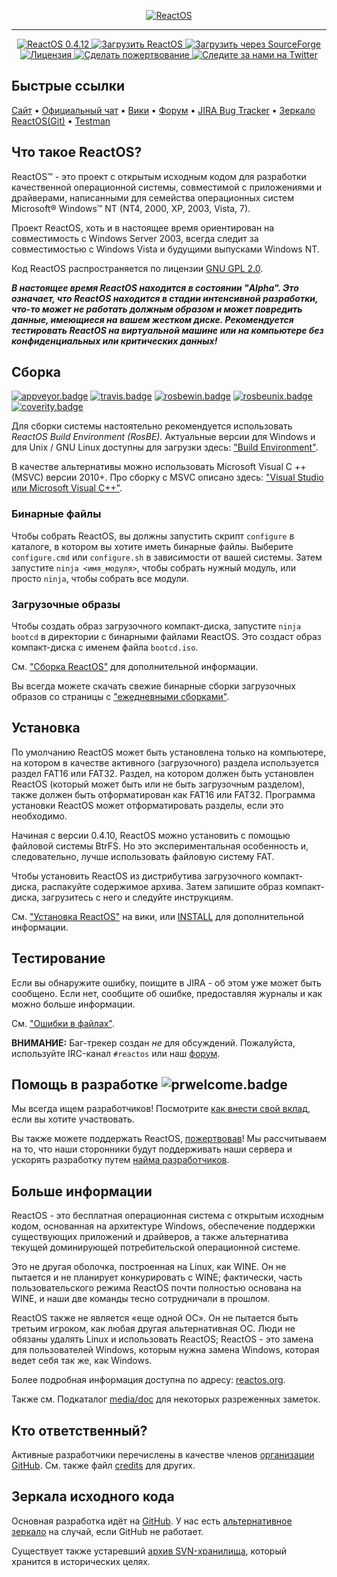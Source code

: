 <p align=center>
  <a href="https://reactos.org">
    <img alt="ReactOS" src="https://reactos.org/wiki/images/0/02/ReactOS_logo.png">
  </a>
</p>

---

<p align=center>
  <a href="https://reactos.org/project-news/reactos-0412-released">
    <img alt="ReactOS 0.4.12" src="https://img.shields.io/badge/%D0%A0%D0%B5%D0%BB%D0%B8%D0%B7-0.4.12-blue">
  </a>
  <a href="https://reactos.org/download">
    <img alt="Загрузить ReactOS" src="https://img.shields.io/badge/%D0%A1%D0%BA%D0%B0%D1%87%D0%B0%D1%82%D1%8C-%D0%BF%D0%BE%D1%81%D0%BB%D0%B5%D0%B4%D0%BD%D0%B8%D0%B9%20%D1%80%D0%B5%D0%BB%D0%B8%D0%B7-blue">
  </a>
  <a href="https://sourceforge.net/projects/reactos">
    <img alt="Загрузить через SourceForge" src="https://img.shields.io/badge/%D0%9A%D0%BE%D0%BB--%D0%B2%D0%BE%20%D0%B7%D0%B0%D0%B3%D1%80%D1%83%D0%B7%D0%BE%D0%BA-26%20%D1%82%D1%8B%D1%81.%2F%D0%BC%D0%B5%D1%81%D1%8F%D1%86-blue">
  </a>
  <a href="https://github.com/reactos/reactos/blob/master/COPYING">
    <img alt="Лицензия" src="https://img.shields.io/badge/%D0%9B%D0%B8%D1%86%D0%B5%D0%BD%D0%B7%D0%B8%D1%8F-GNU%20GPL%202.0-blue">
  </a>
  <a href="https://reactos.org/donating">
    <img alt="Сделать пожертвование" src="https://img.shields.io/badge/%24-%D0%BF%D0%BE%D0%B6%D0%B5%D1%80%D1%82%D0%B2%D0%BE%D0%B2%D0%B0%D0%BD%D0%B8%D0%B5-red">
  </a>
  <a href="https://twitter.com/reactos">
    <img alt="Следите за нами на Twitter" src="https://img.shields.io/twitter/follow/reactos.svg?label=%D0%A1%D0%BB%D0%B5%D0%B4%D0%B8%D1%82%D0%B5%20%D0%B7%D0%B0%20%D0%BD%D0%B0%D0%BC%D0%B8%20%D0%BD%D0%B0%20@reactos">
  </a>
</p>

## Быстрые ссылки
[Сайт](https://reactos.org) &bull; 
[Официальный чат](https://chat.reactos.org) &bull; 
[Вики](https://reactos.org/wiki) &bull; 
[Форум](https://reactos.org/forum) &bull; 
[JIRA Bug Tracker](https://jira.reactos.org/issues) &bull; 
[Зеркало ReactOS(Git)](https://git.reactos.org) &bull; 
[Testman](https://reactos.org/testman/)


## Что такое ReactOS?

ReactOS™ - это проект с открытым исходным кодом для разработки качественной операционной системы, совместимой с приложениями и драйверами, написанными для семейства операционных систем Microsoft® Windows™ NT (NT4, 2000, XP, 2003, Vista, 7).

Проект ReactOS, хоть и в настоящее время ориентирован на совместимость с Windows Server 2003, всегда следит за совместимостью с Windows Vista и будущими выпусками Windows NT.

Код ReactOS распространяется по лицензии [GNU GPL 2.0](https://github.com/reactos/reactos/blob/master/COPYING).

***В настоящее время ReactOS находится в состоянии "Alpha". Это означает, что ReactOS находится в стадии интенсивной разработки, что-то может не работать должным образом и может повредить данные, имеющиеся на вашем жестком диске. Рекомендуется тестировать ReactOS на виртуальной машине или на компьютере без конфиденциальных или критических данных!***

## Сборка

[![appveyor.badge]][appveyor.link] [![travis.badge]][travis.link] [![rosbewin.badge]][rosbewin.link] [![rosbeunix.badge]][rosbeunix.link] [![coverity.badge]][coverity.link]

Для сборки системы настоятельно рекомендуется использовать _ReactOS Build Environment (RosBE)._
Актуальные версии для Windows и для Unix / GNU Linux доступны для загрузки здесь: ["Build Environment"](http://www.reactos.org/wiki/Build_Environment).

В качестве альтернативы можно использовать Microsoft Visual C ++ (MSVC) версии 2010+. Про сборку с MSVC описано здесь: ["Visual Studio или Microsoft Visual C++"](https://www.reactos.org/wiki/CMake#Visual_Studio_or_Microsoft_Visual_C.2B.2B).

### Бинарные файлы

Чтобы собрать ReactOS, вы должны запустить скрипт `configure` в каталоге, в котором вы хотите иметь бинарные файлы. Выберите `configure.cmd` или `configure.sh` в зависимости от вашей системы. Затем запустите `ninja <имя_модуля>`, чтобы собрать нужный модуль, или просто `ninja`, чтобы собрать все модули.

### Загрузочные образы

Чтобы создать образ загрузочного компакт-диска, запустите `ninja bootcd` в директории с бинарными файлами ReactOS. Это создаст образ компакт-диска с именем файла `bootcd.iso`.

См. ["Сборка ReactOS"](http://www.reactos.org/wiki/Building_ReactOS) для дополнительной информации.

Вы всегда можете скачать свежие бинарные сборки загрузочных образов со страницы с ["ежедневными сборками"](https://www.reactos.org/getbuilds/).

## Установка

По умолчанию ReactOS может быть установлена только на компьютере, на котором в качестве активного (загрузочного) раздела используется раздел FAT16 или FAT32.
Раздел, на котором должен быть установлен ReactOS (который может быть или не быть загрузочным разделом), также должен быть отформатирован как FAT16 или FAT32.
Программа установки ReactOS может отформатировать разделы, если это необходимо.

Начиная с версии 0.4.10, ReactOS можно установить с помощью файловой системы BtrFS. Но это экспериментальная особенность и, следовательно, лучше использовать файловую систему FAT.

Чтобы установить ReactOS из дистрибутива загрузочного компакт-диска, распакуйте содержимое архива. Затем запишите образ компакт-диска, загрузитесь с него и следуйте инструкциям.

См. ["Установка ReactOS"](https://www.reactos.org/wiki/Installing_ReactOS) на вики, или [INSTALL](INSTALL) для дополнительной информации.

## Тестирование

Если вы обнаружите ошибку, поищите в JIRA - об этом уже может быть сообщено. Если нет, сообщите об ошибке, предоставляя журналы и как можно больше информации.

См. ["Ошибки в файлах"](https://www.reactos.org/wiki/File_Bugs).

__ВНИМАНИЕ:__ Баг-трекер создан _не_ для обсуждений. Пожалуйста, используйте IRC-канал `#reactos` или наш [форум](https://reactos.org/forum).

## Помощь в разработке  ![prwelcome.badge]

Мы всегда ищем разработчиков! Посмотрите [как внести свой вклад](CONTRIBUTING.md), если вы хотите участвовать.

Вы также можете поддержать ReactOS, [пожертвовав](https://reactos.org/donating)! Мы рассчитываем на то, что наши сторонники будут поддерживать наши сервера и ускорять разработку путем [найма разработчиков](https://reactos.org/node/785).

## Больше информации

ReactOS - это бесплатная операционная система с открытым исходным кодом, основанная на архитектуре Windows,
обеспечение поддержки существующих приложений и драйверов, а также альтернатива текущей доминирующей потребительской операционной системе.

Это не другая оболочка, построенная на Linux, как WINE. Он не пытается и не планирует конкурировать с WINE; фактически, часть пользовательского режима ReactOS почти полностью основана на WINE, и наши две команды тесно сотрудничали в прошлом.

ReactOS также не является «еще одной ОС». Он не пытается быть третьим игроком, как любая другая альтернативная ОС. Люди не обязаны удалять Linux и использовать ReactOS; ReactOS - это замена для пользователей Windows, которым нужна замена Windows, которая ведет себя так же, как Windows.

Более подробная информация доступна по адресу: [reactos.org](https://www.reactos.org).

Также см. Подкаталог [media/doc](/media/doc/) для некоторых разреженных заметок.

## Кто ответственный?

Активные разработчики перечислены в качестве членов [организации GitHub](https://github.com/orgs/reactos/people).
См. также файл [credits](CREDITS) для других.

## Зеркала исходного кода

Основная разработка идёт на [GitHub](https://github.com/reactos/reactos). У нас есть [альтернативное зеркало](https://git.reactos.org/?p=reactos.git) на случай, если GitHub не работает.

Существует также устаревший [архив SVN-хранилища](https://svn.reactos.org/reactos/), который хранится в исторических целях.

[travis.badge]:     https://travis-ci.org/reactos/reactos.svg?branch=master
[appveyor.badge]:   https://ci.appveyor.com/api/projects/status/github/reactos/reactos?branch=master&svg=true
[coverity.badge]:   https://scan.coverity.com/projects/205/badge.svg?flat=1
[rosbewin.badge]:   https://img.shields.io/badge/RosBE_Windows-2.1.6-0688CB.svg
[rosbeunix.badge]:  https://img.shields.io/badge/RosBE_Unix-2.1.2-0688CB.svg
[prwelcome.badge]:  https://img.shields.io/badge/PR-welcome-0688CB.svg

[travis.link]:      https://travis-ci.org/reactos/reactos
[appveyor.link]:    https://ci.appveyor.com/project/AmineKhaldi/reactos
[coverity.link]:    https://scan.coverity.com/projects/205
[rosbewin.link]:    https://sourceforge.net/projects/reactos/files/RosBE-Windows/i386/2.1.6/
[rosbeunix.link]:   https://sourceforge.net/projects/reactos/files/RosBE-Unix/2.1.2/
